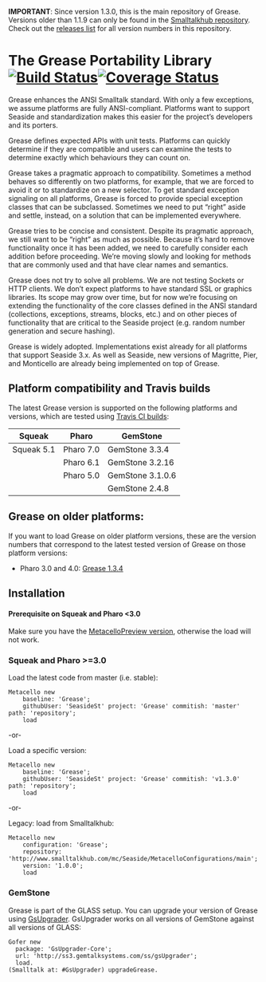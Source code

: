 **IMPORTANT**: Since version 1.3.0, this is the main repository of Grease. Versions older than 1.1.9 can only be found in the [Smalltalkhub repository](http://www.smalltalkhub.com/#!/~Seaside/Grease11). Check out the [releases list](https://github.com/SeasideSt/Grease/releases) for all version numbers in this repository.

The Grease Portability Library  [![Build Status](https://travis-ci.org/SeasideSt/Grease.svg?branch=master)](https://travis-ci.org/SeasideSt/Grease)[![Coverage Status](https://coveralls.io/repos/github/SeasideSt/Grease/badge.svg?branch=test-coveralls)](https://coveralls.io/github/SeasideSt/Grease?branch=test-coveralls)
======
Grease enhances the ANSI Smalltalk standard. With only a few exceptions, we assume platforms are fully ANSI-compliant. Platforms want to support Seaside and standardization makes this easier for the project’s developers and its porters.

Grease defines expected APIs with unit tests. Platforms can quickly determine if they are compatible and users can examine the tests to determine exactly which behaviours they can count on.

Grease takes a pragmatic approach to compatibility. Sometimes a method behaves so differently on two platforms, for example, that we are forced to avoid it or to standardize on a new selector. To get standard exception signaling on all platforms, Grease is forced to provide special exception classes that can be subclassed. Sometimes we need to put “right” aside and settle, instead, on a solution that can be implemented everywhere.

Grease tries to be concise and consistent. Despite its pragmatic approach, we still want to be “right” as much as possible. Because it’s hard to remove functionality once it has been added, we need to carefully consider each addition before proceeding. We’re moving slowly and looking for methods that are commonly used and that have clear names and semantics.

Grease does not try to solve all problems. We are not testing Sockets or HTTP clients. We don’t expect platforms to have standard SSL or graphics libraries. Its scope may grow over time, but for now we’re focusing on extending the functionality of the core classes defined in the ANSI standard (collections, exceptions, streams, blocks, etc.) and on other pieces of functionality that are critical to the Seaside project (e.g. random number generation and secure hashing).

Grease is widely adopted. Implementations exist already for all platforms that support Seaside 3.x. As well as Seaside, new versions of Magritte, Pier, and Monticello are already being implemented on top of Grease.

## Platform compatibility and Travis builds

The latest Grease version is supported on the following platforms and versions, which are tested using [Travis CI builds](https://travis-ci.org/SeasideSt/Grease):

| Squeak          | Pharo            | GemStone             |
| --------------- | ---------------- | -------------------- |
| Squeak 5.1      | Pharo 7.0        | GemStone 3.3.4       |
|                 | Pharo 6.1        | GemStone 3.2.16      |
|                 | Pharo 5.0        | GemStone 3.1.0.6     |
|                 |                  | GemStone 2.4.8       |

## Grease on older platforms:
If you want to load Grease on older platform versions, these are the version numbers that correspond to the latest tested version of Grease on those platform versions:

- Pharo 3.0 and 4.0: [Grease 1.3.4](https://github.com/SeasideSt/Grease/releases/tag/v1.3.4)

## Installation

#### Prerequisite on Squeak and Pharo <3.0

Make sure you have the [MetacelloPreview version](https://github.com/dalehenrich/metacello-work), otherwise the load will not work.

### Squeak and Pharo >=3.0

Load the latest code from master (i.e. stable):

```Smalltalk
Metacello new
    baseline: 'Grease';
    githubUser: 'SeasideSt' project: 'Grease' commitish: 'master' path: 'repository';
    load
```
-or-

Load a specific version:

```Smalltalk
Metacello new
    baseline: 'Grease';
    githubUser: 'SeasideSt' project: 'Grease' commitish: 'v1.3.0' path: 'repository';
    load
```
-or-

Legacy: load from Smalltalkhub:
```Smalltalk
Metacello new
    configuration: 'Grease';
    repository: 'http://www.smalltalkhub.com/mc/Seaside/MetacelloConfigurations/main';
    version: '1.0.0';
    load
```

### GemStone

Grease is part of the GLASS setup. You can upgrade your version of Grease using [GsUpgrader](https://github.com/GsDevKit/gsUpgrader).
GsUpgrader works on all versions of GemStone against all versions of GLASS:

```Smalltalk
Gofer new
  package: 'GsUpgrader-Core';
  url: 'http://ss3.gemtalksystems.com/ss/gsUpgrader';
  load.
(Smalltalk at: #GsUpgrader) upgradeGrease.
```
